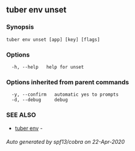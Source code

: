 ## tuber env unset



### Synopsis



```
tuber env unset [app] [key] [flags]
```

### Options

```
  -h, --help   help for unset
```

### Options inherited from parent commands

```
  -y, --confirm   automatic yes to prompts
  -d, --debug     debug
```

### SEE ALSO

* [tuber env](tuber_env.md)	 - 

###### Auto generated by spf13/cobra on 22-Apr-2020
